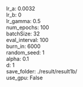 lr_a: 0.0032  
lr_b: 0  
lr_gamma: 0.5  
num_epochs: 100  
batchSize: 32  
eval_interval: 100  
burn_in: 6000  
random_seed: 1  
alpha: 0.1  
d: 1  
save_folder: ./result/result1b/  
use_gpu: False  
